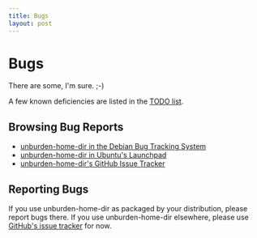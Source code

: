 ```yaml
---
title: Bugs
layout: post
---
```


Bugs
====

There are some, I'm sure. ;-)

A few known deficiencies are listed in the [TODO list](todo/).

Browsing Bug Reports
--------------------

* [unburden-home-dir in the Debian Bug Tracking System](https://bugs.debian.org/cgi-bin/pkgreport.cgi?pkg=unburden-home-dir)
* [unburden-home-dir in Ubuntu's Launchpad](https://bugs.launchpad.net/ubuntu/+source/unburden-home-dir)
* [unburden-home-dir's GitHub Issue Tracker](https://github.com/xtaran/unburden-home-dir/issues)

Reporting Bugs
--------------

If you use unburden-home-dir as packaged by your distribution, please
report bugs there. If you use unburden-home-dir elsewhere, please use
[GitHub's issue tracker](https://github.com/xtaran/unburden-home-dir/issues)
for now.
